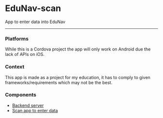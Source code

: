 # EduNav-scan
App to enter data into EduNav


---
### Platforms
While this is a Cordova project the app will only work on Android due the lack of APIs on iOS. 


### Context
This app is made as a project for my education, it has to comply to given frameworks/requirements which may not be the best.

### Components
* [Backend server](https://github.com/meyskens/EduNav-backend)
* [Scan app to enter data](https://github.com/meyskens/EduNav-scan)